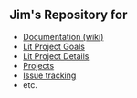 ## Jim's Repository for 
* [Documentation (wiki)]((https://github.com/nidak21/jakCentral/wiki))
* [Lit Project Goals](https://github.com/nidak21/jakCentral/wiki/Literature-Classification-Project-Goals)
* [Lit Project Details](https://github.com/nidak21/jakCentral/projects/1)
* [Projects](https://github.com/nidak21/jakCentral/projects?query=is%3Aopen)
* [Issue tracking](https://github.com/nidak21/jakCentral/issues)
* etc.
